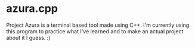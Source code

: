 # azura.cpp
Project Azura is a terminal based tool made using C++. I'm currently using this program to practice what I've learned and to make an actual project about it I guess. :)
